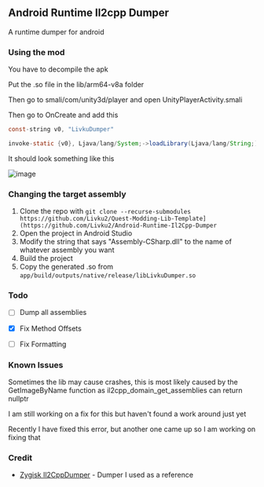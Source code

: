 ## Android Runtime Il2cpp Dumper

A runtime dumper for android

### Using the mod
You have to decompile the apk

Put the .so file in the lib/arm64-v8a folder

Then go to smali/com/unity3d/player and open UnityPlayerActivity.smali

Then go to OnCreate and add this

```java
const-string v0, "LivkuDumper"

invoke-static {v0}, Ljava/lang/System;->loadLibrary(Ljava/lang/String;)V
```
It should look something like this

![image](https://github.com/user-attachments/assets/6c57ee92-b97d-4e31-921a-ac5fa135fe60)


### Changing the target assembly

1. Clone the repo with ``` git clone --recurse-submodules https://github.com/Livku2/Quest-Modding-Lib-Template](https://github.com/Livku2/Android-Runtime-Il2Cpp-Dumper ```
2. Open the project in Android Studio
4. Modify the string that says "Assembly-CSharp.dll" to the name of whatever assembly you want
5. Build the project
6. Copy the generated .so from `app/build/outputs/native/release/libLivkuDumper.so`


### Todo

- [ ] Dump all assemblies
- [x] Fix Method Offsets
- [ ] Fix Formatting


### Known Issues
Sometimes the lib may cause crashes, this is most likely caused by the GetImageByName function as il2cpp_domain_get_assemblies can return nullptr

I am still working on a fix for this but haven't found a work around just yet


Recently I have fixed this error, but another one came up so I am working on fixing that

### Credit

- [Zygisk Il2CppDumper](https://github.com/Perfare/Zygisk-Il2CppDumper) - Dumper I used as a reference
